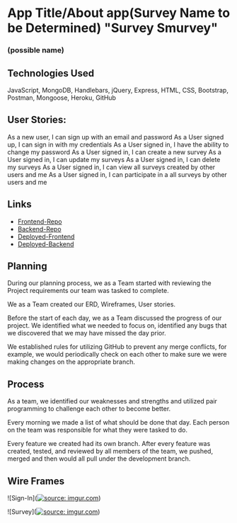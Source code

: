 # App Title/About app(Survey Name to be Determined) "Survey Smurvey"
### (possible name)

## Technologies Used
JavaScript, MongoDB, Handlebars, jQuery, Express, HTML, CSS, Bootstrap, Postman, Mongoose, Heroku, GitHub

## User Stories:
As a new user, I can sign up with an email and password
As a User signed up, I can sign in with my credentials
As a User signed in, I have the ability to change my password
As a User signed in, I can create a new survey
As a User signed in, I can update my surveys
As a User signed in, I can delete my surveys
As a User signed in, I can view all surveys created by other users and me
As a User signed in, I can participate in a all surveys by other users and me

## Links
-   [Frontend-Repo](link)
-   [Backend-Repo]('insertLinkHere')
-   [Deployed-Frontend](github)
-   [Deployed-Backend](heroku)

## Planning
During our planning process, we as a Team started with reviewing the Project requirements our team was tasked to complete.

We as a Team created our ERD, Wireframes, User stories.

Before the start of each day, we as a Team discussed the progress of our project. We identified what we needed to focus on, identified any bugs that we discovered that we may have missed the day prior.

We established rules for utilizing GitHub to prevent any merge conflicts, for example, we would periodically check on each other to make sure we were making changes on the appropriate branch.

## Process
As a team, we identified our weaknesses and strengths and utilized pair programming to challenge each other to become better.

Every morning we made a list of what should be done that day. Each person on the team was responsible for what they were tasked to do.

Every feature we created had its own branch.  After every feature was created, tested, and reviewed by all members of the team, we pushed, merged and then would all pull under the development branch.

## Wire Frames

![Sign-In](<a href="https://imgur.com/4Z6HsKH"><img src="https://i.imgur.com/4Z6HsKH.png" title="source: imgur.com" /></a>)

![Survey](<a href="https://imgur.com/xImASxg"><img src="https://i.imgur.com/xImASxg.png" title="source: imgur.com" /></a>)
